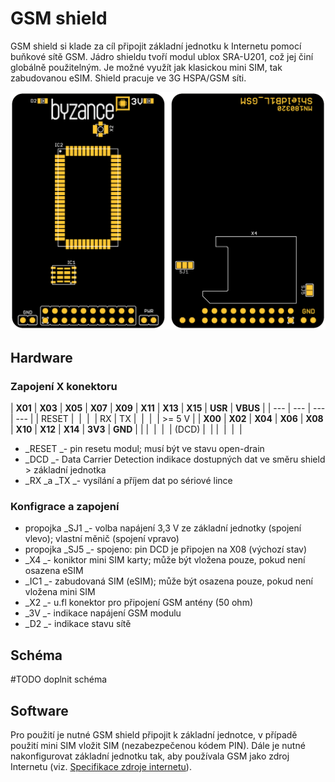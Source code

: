 # GSM shield

GSM shield si klade za cíl připojit základní jednotku k Internetu pomocí buňkové sítě GSM. Jádro shieldu tvoří modul ublox SRA-U201, což jej činí globálně použitelným. Je možné využít jak klasickou mini SIM, tak zabudovanou eSIM. Shield pracuje ve 3G HSPA/GSM síti.

![](../../../.gitbook/assets/shield_gsm_b1.png)

## Hardware

### Zapojení X konektoru

| **X01** | **X03** | **X05** | **X07** | **X09** | **X11** | **X13** | **X15** | **USR** | **VBUS** |
| --- | --- | --- | --- |
| ​RESET | ​ | ​ | ​ | RX | TX | ​ | ​ | ​ | ​&gt;= 5 V |
| **X00** | **X02** | **X04** | **X06** | **X08** | **X10** | **X12** | **X14** | **3V3** | **GND** |
| ​ | ​ | ​ | ​ | \(​DCD\) | ​ |  | ​ | ​ | ​ |

* _RESET _- pin resetu modul; musí být ve stavu open-drain
* _DCD _- Data Carrier Detection indikace dostupných dat ve směru shield &gt; základní jednotka
* _RX _a _TX _- vysílání a příjem dat po sériové lince

### Konfigrace a zapojení

* propojka _SJ1 _- volba napájení 3,3 V ze základní jednotky \(spojení vlevo\); vlastní měnič \(spojení vpravo\)
* propojka _SJ5 _- spojeno: pin DCD je připojen na X08 \(výchozí stav\)
* _X4 _- koniktor mini SIM karty; může být vložena pouze, pokud není osazena eSIM
* _IC1 _- zabudovaná SIM \(eSIM\); může být osazena pouze, pokud není vložena mini SIM
* _X2 _- u.fl konektor pro připojení GSM antény \(50 ohm\)
* _3V _- indikace napájení GSM modulu
* _D2 _- indikace stavu sítě

## Schéma

\#TODO doplnit schéma

## Software

Pro použití je nutné GSM shield připojit k základní jednotce, v případě použití mini SIM vložit SIM \(nezabezpečenou kódem PIN\). Dále je nutné nakonfigurovat základní jednotku tak, aby používala GSM jako zdroj Internetu \(viz. [Specifikace zdroje internetu](https://docu.byzance.cz/~/edit/primary/hardware-a-programovani/konektivita/specifikace-zdroje-internetu)\).

